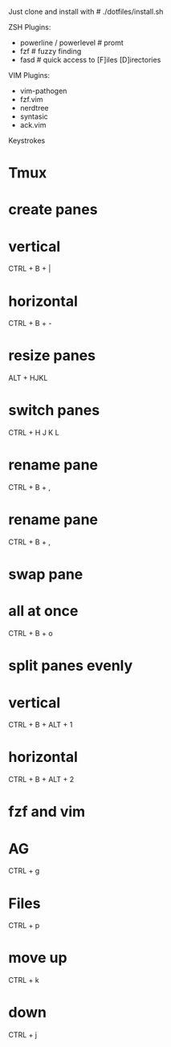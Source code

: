 Just clone and install with # ./dotfiles/install.sh

ZSH Plugins:
- powerline / powerlevel  # promt
- fzf   # fuzzy finding
- fasd  # quick access to [F]iles [D]irectories

VIM Plugins:
- vim-pathogen
- fzf.vim
- nerdtree
- syntasic
- ack.vim


Keystrokes
# Tmux
# create panes

# vertical
CTRL + B + |
# horizontal
CTRL + B + -

# resize panes
ALT + HJKL

# switch panes
CTRL + H J K L

# rename pane
CTRL + B + ,

# rename pane
CTRL + B + ,

# swap pane
# all at once
CTRL + B + o

# split panes evenly
# vertical
CTRL + B + ALT + 1
# horizontal
CTRL + B + ALT + 2

# fzf and vim
# AG
CTRL + g
# Files
CTRL + p
# move up
CTRL + k
# down
CTRL + j


